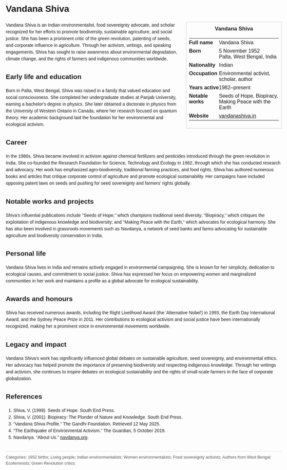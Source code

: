 <!DOCTYPE html>
<html>
<head>
  <title>Vandana Shiva – Profile</title>
  <style>
    body { font-family: Arial, sans-serif; margin: 2rem auto; max-width: 960px; line-height: 1.5; }
    aside.infobox { float: right; width: 280px; margin: 0 0 1rem 1.5rem; border: 1px solid #ccc; padding: 0.5rem; font-size: 0.9rem; }
    aside.infobox h3 { text-align: center; margin-top: 0; }
    aside.infobox table { width: 100%; border-collapse: collapse; }
    aside.infobox td { padding: 0.25rem 0; vertical-align: top; }
    h1 { margin-top: 0; }
    footer.categories { font-size: 0.8rem; color: #555; border-top: 1px solid #ddd; padding-top: 0.5rem; margin-top: 2rem; }
  </style>
</head>
<body>
  <h1>Vandana Shiva</h1>
  <aside class="infobox">
    <h3>Vandana Shiva</h3>
    <table>
      <tr><td><strong>Full name</strong></td><td>Vandana Shiva</td></tr>
      <tr><td><strong>Born</strong></td><td>5 November 1952<br>Palta, West Bengal, India</td></tr>
      <tr><td><strong>Nationality</strong></td><td>Indian</td></tr>
      <tr><td><strong>Occupation</strong></td><td>Environmental activist, scholar, author</td></tr>
      <tr><td><strong>Years active</strong></td><td>1982–present</td></tr>
      <tr><td><strong>Notable works</strong></td><td>Seeds of Hope, Biopiracy, Making Peace with the Earth</td></tr>
      <tr><td><strong>Website</strong></td><td><a href="https://vandanashiva.in">vandanashiva.in</a></td></tr>
    </table>
  </aside>
  <p>Vandana Shiva is an Indian environmentalist, food sovereignty advocate, and scholar recognized for her efforts to promote biodiversity, sustainable agriculture, and social justice. She has been a prominent critic of the green revolution, patenting of seeds, and corporate influence in agriculture. Through her activism, writings, and speaking engagements, Shiva has sought to raise awareness about environmental degradation, climate change, and the rights of farmers and indigenous communities worldwide.</p>
  
  <h2>Early life and education</h2>
  <p>Born in Palta, West Bengal, Shiva was raised in a family that valued education and social consciousness. She completed her undergraduate studies at Panjab University, earning a bachelor's degree in physics. She later obtained a doctorate in physics from the University of Western Ontario in Canada, where her research focused on quantum theory. Her academic background laid the foundation for her environmental and ecological activism.</p>
  
  <h2>Career</h2>
  <p>In the 1980s, Shiva became involved in activism against chemical fertilizers and pesticides introduced through the green revolution in India. She co-founded the Research Foundation for Science, Technology and Ecology in 1982, through which she has conducted research and advocacy. Her work has emphasized agro-biodiversity, traditional farming practices, and food rights. Shiva has authored numerous books and articles that critique corporate control of agriculture and promote ecological sustainability. Her campaigns have included opposing patent laws on seeds and pushing for seed sovereignty and farmers' rights globally.</p>
  
  <h2>Notable works and projects</h2>
  <p>Shiva's influential publications include "Seeds of Hope," which champions traditional seed diversity; "Biopiracy," which critiques the exploitation of indigenous knowledge and biodiversity; and "Making Peace with the Earth," which advocates for ecological harmony. She has also been involved in grassroots movements such as Navdanya, a network of seed banks and farms advocating for sustainable agriculture and biodiversity conservation in India.</p>
  
  <h2>Personal life</h2>
  <p>Vandana Shiva lives in India and remains actively engaged in environmental campaigning. She is known for her simplicity, dedication to ecological causes, and commitment to social justice. Shiva has expressed her focus on empowering women and marginalized communities in her work and maintains a profile as a global advocate for ecological sustainability.</p>
  
  <h2>Awards and honours</h2>
  <p>Shiva has received numerous awards, including the Right Livelihood Award (the 'Alternative Nobel') in 1993, the Earth Day International Award, and the Sydney Peace Prize in 2011. Her contributions to ecological activism and social justice have been internationally recognized, making her a prominent voice in environmental movements worldwide.</p>
  
  <h2>Legacy and impact</h2>
  <p>Vandana Shiva’s work has significantly influenced global debates on sustainable agriculture, seed sovereignty, and environmental ethics. Her advocacy has helped promote the importance of preserving biodiversity and respecting indigenous knowledge. Through her writings and activism, she continues to inspire debates on ecological sustainability and the rights of small-scale farmers in the face of corporate globalization.</p>
  
  <h2>References</h2>
  <ol>
    <li>Shiva, V. (1999). Seeds of Hope. South End Press.</li>
    <li>Shiva, V. (2001). Biopiracy: The Plunder of Nature and Knowledge. South End Press.</li>
    <li>“Vandana Shiva Profile.” The Gandhi Foundation. Retrieved 12 May 2025.</li>
    <li>“The Earthquake of Environmental Activism.” The Guardian, 5 October 2019.</li>
    <li>Navdanya. “About Us.” <a href="https://navdanya.org">navdanya.org</a>.</li>
  </ol>
  
  <footer class="categories">Categories: 1952 births; Living people; Indian environmentalists; Women environmentalists; Food sovereignty activists; Authors from West Bengal; Ecofeminists; Green Revolution critics</footer>
</body>
</html>